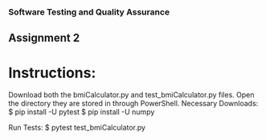 ### Software Testing and Quality Assurance
## Assignment 2

# Instructions:
Download both the bmiCalculator.py and test_bmiCalculator.py files.
Open the directory they are stored in through PowerShell.
Necessary Downloads:
$ pip install -U pytest
$ pip install -U numpy

Run Tests:
$ pytest test_bmiCalculator.py

